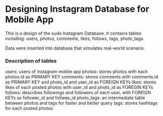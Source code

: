 # Designing Instagram Database for Mobile App

This is a design of the sudo Instagram Database. It contains tables including: users, photos, comments, likes, follows, tags, photo_tags.

Data were inserted into database that simulates real-world scenario.

### Description of tables

users: users of instagram mobile app
photos: stores photos with each photos.id as PRIMARY KEY
comments: stores comments with comments.id as PRIMARY KEY and photo_id and user_id as FOREIGN KEYs
likes: stores likes of each posted photos with user_id and photo_id as FOREGIN KEYs
follows: describes followings and followers of each user, with FOREIGN KEYs as follower_id and follwee_id
photo_tags: an intermediate table between photos and tags for faster and better query
tags: stores hashtags for each posted photos  

